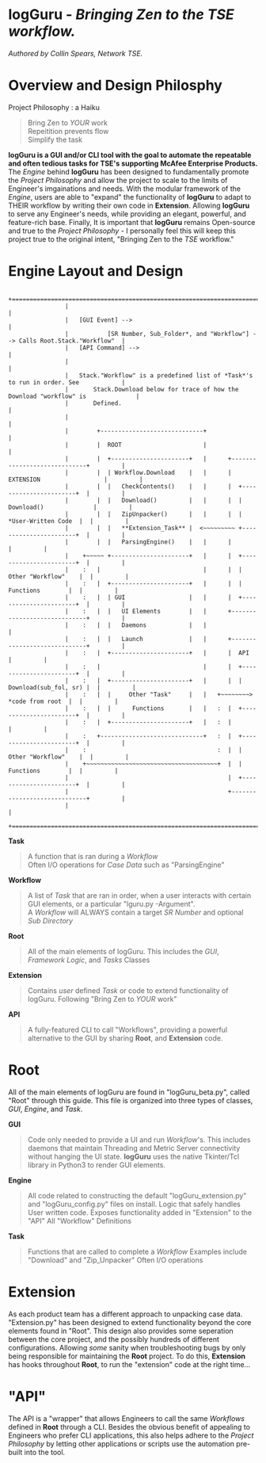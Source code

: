 # logGuru - *Bringing Zen to the TSE workflow.*
*Authored by Collin Spears, Network TSE.*

# Overview and Design Philosphy
Project Philosophy : a Haiku
> Bring Zen to *YOUR* work  
> Repeitition prevents flow     
> Simplify the task  

**logGuru is a GUI and/or CLI tool with the goal to automate the repeatable and often tedious tasks for TSE's supporting McAfee Enterprise Products.** The *Engine* behind **logGuru** has been designed to fundamentally promote the *Project Philosophy* and allow the project to scale to the limits of Engineer's imgainations and needs. With the modular framework of the *Engine*, users are able to "expand" the functionality of **logGuru** to adapt to THEIR workflow by writing their own code in **Extension**. Allowing **logGuru** to serve any Engineer's needs, while providing an elegant, powerful, and feature-rich base. Finally, It is important that **logGuru** remains Open-source and true to the *Project Philosophy* - I personally feel this will keep this project true to the original intent, "Bringing Zen to the *TSE* workflow."

# Engine Layout and Design
```
                +=====================================================================================+  
                |                                                                                     |  
                |   [GUI Event] -->                                                                   |
                |           [SR Number, Sub_Folder*, and "Workflow"] --> Calls Root.Stack."Workflow"  |  
                |   [API Command] -->                                                                 |
                |                                                                                     |
                |   Stack."Workflow" is a predefined list of *Task*'s to run in order. See            |
                |       Stack.Download below for trace of how the Download "workflow" is              |
                |       Defined.                                                                      |
                |                                                                                     |
                |        +-----------------------------+                                              |
                |        |  ROOT                       |                                              |
                |        |  +----------------------+   |      +-----------------------------+         |
                |        |  | Workflow.Download    |   |      |  EXTENSION                  |         |
                |        |  |   CheckContents()    |   |      |  +-----------------------+  |         | 
                |        |  |   Download()         |   |      |  |  Download()              |         |
                |        |  |   ZipUnpacker()      |   |      |  |   *User-Written Code  |  |         |
                |        |  |   **Extension_Task** |  <~~~~~~~~~ +-----------------------+  |         |
                |        |  |   ParsingEngine()    |   |      |                             |         |
                |    +~~~~~ +----------------------+   |      |  +-----------------------+  |         |
                |    :   |                             |      |  |   Other "Workflow"    |  |         |
                |    :   |  +----------------------+   |      |  |      Functions        |  |         |
                |    :   |  | GUI                  |   |      |  +-----------------------+  |         |
                |    :   |  |   UI Elements        |   |      +-----------------------------+         |
                |    :   |  |   Daemons            |   |                                              |
                |    :   |  |   Launch             |   |      +-----------------------------+         |                              
                |    :   |  +----------------------+   |      |  API                        |         |
                |    :   |                             |      |  +-----------------------+  |         | 
                |    :   |  +----------------------+   |      |  | Download(sub_fol, sr) |  |         |                        
                |    :   |  |     Other "Task"     |   |   +~~~~~~~~>   *code from root  |  |         |                               
                |    :   |  |      Functions       |   |   :  |  +-----------------------+  |         |                          
                |    :   |  +----------------------+   |   :  |                             |         | 
                |    :   +-----------------------------+   :  |  +-----------------------+  |         |                           
                |    :                                     :  |  |   Other "Workflow"    |  |         |                  
                |    +~~~~~~~~~~~~~~~~~~~~~~~~~~~~~~~~~~~~~+  |  |      Functions        |  |         |
                |                                             |  +-----------------------+  |         |
                |                                             +-----------------------------+         |
                |                                                                                     |
                +=====================================================================================+
```
**Task** 
> A function that is ran during a *Workflow*  
> Often I/O operations for *Case Data* such as "ParsingEngine"

**Workflow**
> A list of *Task* that are ran in order, when a user interacts with certain GUI elements, or a particular "lguru.py -Argument".  
> A *Workflow* will ALWAYS contain a target *SR Number* and optional *Sub Directory*  

**Root** 
> All of the main elements of logGuru. This includes the *GUI*, *Framework Logic*, and *Tasks* Classes 

**Extension**
> Contains *user* defined *Task* or code to extend functionality of logGuru. Following "Bring Zen to *YOUR* work"

**API** 
> A fully-featured CLI to call "Workflows", providing a powerful alternative to the GUI by sharing **Root**, and **Extension** code.

# **Root** 
All of the main elements of logGuru are found in "logGuru_beta.py", called "Root" through this guide. This file is organized into three types of classes, *GUI*, *Engine*, and *Task*. 

**GUI**
> Code only needed to provide a UI and run *Workflow*'s.
> This includes daemons that maintain Threading and Metric Server connectivity without hanging the UI state.
> **logGuru** uses the native Tkinter/Tcl library in Python3 to render GUI elements.

**Engine**
> All code related to constructing the default "logGuru_extension.py" and "logGuru_config.py" files on install.
> Logic that safely handles User written code.
> Exposes functionality added in "Extension" to the "API" 
> All "Workflow" Definitions

**Task**
> Functions that are called to complete a *Workflow*
> Examples include "Download" and "Zip_Unpacker"
> Often I/O operations


# **Extension** 
As each product team has a different approach to unpacking case data. "Extension.py" has been designed to extend functionality beyond the core elements found in "Root". This design also provides some seperation between the core project, and the possibly hundreds of different configurations. Allowing *some* sanity when troubleshooting bugs by only being responsible for maintaining the **Root** project. To do this, **Extension** has hooks throughout **Root**, to run the "extension" code at the right time... 


# "API" 
The API is a "wrapper" that allows Engineers to call the same *Workflows* defined in **Root** through a CLI. Besides the obvious benefit of appealing to Engineers who prefer CLI applications, this also helps adhere to the *Project Philosophy* by letting other applications or scripts use the automation pre-built into the tool.
